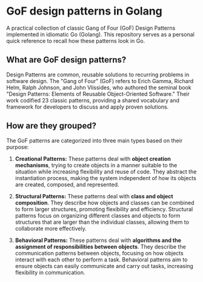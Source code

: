 # GoF design patterns in Golang

A practical collection of classic Gang of Four (GoF) Design Patterns implemented in idiomatic Go (Golang). This repository serves as a personal quick reference to recall how these patterns look in Go.

## What are GoF design patterns?

Design Patterns are common, reusable solutions to recurring problems in software design. The "Gang of Four" (GoF) refers to Erich Gamma, Richard Helm, Ralph Johnson, and John Vlissides, who authored the seminal book "Design Patterns: Elements of Reusable Object-Oriented Software." Their work codified 23 classic patterns, providing a shared vocabulary and framework for developers to discuss and apply proven solutions.

## How are they grouped?

The GoF patterns are categorized into three main types based on their purpose:

1.  **Creational Patterns:** These patterns deal with **object creation mechanisms**, trying to create objects in a manner suitable to the situation while increasing flexibility and reuse of code. They abstract the instantiation process, making the system independent of how its objects are created, composed, and represented.

2.  **Structural Patterns:** These patterns deal with **class and object composition**. They describe how objects and classes can be combined to form larger structures, promoting flexibility and efficiency. Structural patterns focus on organizing different classes and objects to form structures that are larger than the individual classes, allowing them to collaborate more effectively.

3.  **Behavioral Patterns:** These patterns deal with **algorithms and the assignment of responsibilities between objects**. They describe the communication patterns between objects, focusing on how objects interact with each other to perform a task. Behavioral patterns aim to ensure objects can easily communicate and carry out tasks, increasing flexibility in communication.